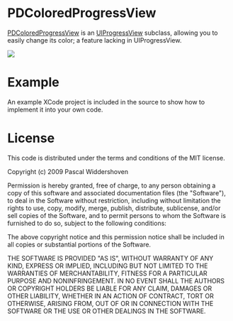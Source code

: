 PDColoredProgressView
=============

[PDColoredProgressView](p-development.nl/blog/colored-uiprogressview) is an [UIProgressView](http://developer.apple.com/iphone/library/documentation/uikit/reference/UIProgressView_Class/Reference/Reference.html) subclass, allowing you to easily change its color; a feature lacking in UIProgressView.

[![](http://p-development.nl/img/PDColoredProgressView/PDColoredProgressView_th.png)](http://p-development.nl/img/PDColoredProgressView/PDColoredProgressView.png)

Example
=======
An example XCode project is included in the source to show how to implement it into your own code.

License
=======

This code is distributed under the terms and conditions of the MIT license. 

Copyright (c) 2009 Pascal Widdershoven

Permission is hereby granted, free of charge, to any person obtaining a copy of this software and associated documentation files (the "Software"), to deal in the Software without restriction, including without limitation the rights to use, copy, modify, merge, publish, distribute, sublicense, and/or sell copies of the Software, and to permit persons to whom the Software is furnished to do so, subject to the following conditions:

The above copyright notice and this permission notice shall be included in all copies or substantial portions of the Software.

THE SOFTWARE IS PROVIDED "AS IS", WITHOUT WARRANTY OF ANY KIND, EXPRESS OR IMPLIED, INCLUDING BUT NOT LIMITED TO THE WARRANTIES OF MERCHANTABILITY, FITNESS FOR A PARTICULAR PURPOSE AND NONINFRINGEMENT. IN NO EVENT SHALL THE AUTHORS OR COPYRIGHT HOLDERS BE LIABLE FOR ANY CLAIM, DAMAGES OR OTHER LIABILITY, WHETHER IN AN ACTION OF CONTRACT, TORT OR OTHERWISE, ARISING FROM, OUT OF OR IN CONNECTION WITH THE SOFTWARE OR THE USE OR OTHER DEALINGS IN THE SOFTWARE.